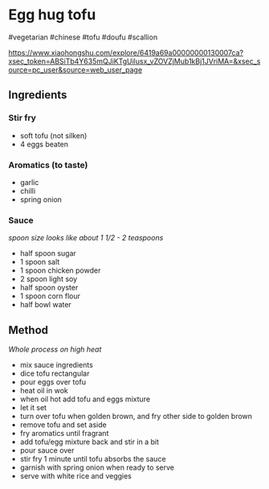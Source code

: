 # Egg hug tofu

#vegetarian #chinese #tofu #doufu #scallion

https://www.xiaohongshu.com/explore/6419a69a00000000130007ca?xsec_token=ABSiTb4Y635mQJiKTgUilusx_vZOVZjMub1kBj1JVriMA=&xsec_source=pc_user&source=web_user_page
## Ingredients
### Stir fry
- soft tofu (not silken)
- 4 eggs beaten
### Aromatics (to taste)
- garlic
- chilli
- spring onion
### Sauce
*spoon size looks like about 1 1/2 - 2 teaspoons*
- half spoon sugar
- 1 spoon salt
- 1 spoon chicken powder
- 2 spoon light soy
- half spoon oyster
- 1 spoon corn flour
- half bowl water
## Method
*Whole process on high heat*
- mix sauce ingredients
- dice tofu rectangular
- pour eggs over tofu
- heat oil in wok
- when oil hot add tofu and eggs mixture
- let it set 
- turn over tofu when golden brown, and fry other side to golden brown
- remove tofu and set aside
- fry aromatics until fragrant
- add tofu/egg mixture back and stir in a bit
- pour sauce over
- stir fry 1 minute until tofu absorbs the sauce
- garnish with spring onion when ready to serve
- serve with white rice and veggies